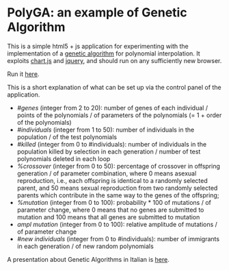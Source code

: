 # PolyGA: an example of Genetic Algorithm
This is a simple html5 + js application for experimenting with the implementation of a <a href="https://en.wikipedia.org/wiki/Genetic_algorithm" target="_blank">genetic algorithm</a> for polynomial interpolation.
It exploits <a href="https://www.chartjs.org/">chart.js</a> and <a href="https://jquery.com">jquery</a>, and should run on any sufficiently new browser.

Run it <a href="https://lmari.com/GA/blob/master/GA.html" target="_blank">here</a>.

This is a short explanation of what can be set up via the control panel of the application.
* _#genes_ (integer from 2 to 20): number of genes of each individual / points of the polynomials / of parameters of the polynomials (= 1 + order of the polynomials)
* _#individuals_ (integer from 1 to 50): number of individuals in the population / of the test polynomials
* _#killed_ (integer from 0 to #individuals): number of individuals in the population killed by selection in each generation / number of test polynomials deleted in each loop
* _%crossover_ (integer from 0 to 50): percentage of crossover in offspring generation / of parameter combination, where 0 means asexual reproduction, i.e., each offspring is identical to a randomly selected parent, and 50 means sexual reproduction from two randomly selected parents which contribute in the same way to the genes of the offspring;
* _%mutation_ (integer from 0 to 100): probability * 100 of mutations / of parameter change, where 0 means that no genes are submitted to mutation and 100 means that all genes are submitted to mutation
* _ampl mutation_ (integer from 0 to 100): relative amplitude of mutations / of parameter change
* _#new individuals_ (integer from 0 to #individuals): number of immigrants in each generation / of new random polynomials

A presentation about Genetic Algorithms in Italian is <a href="https://github.com/lmari/GA/blob/master/GA.pdf">here</a>.
